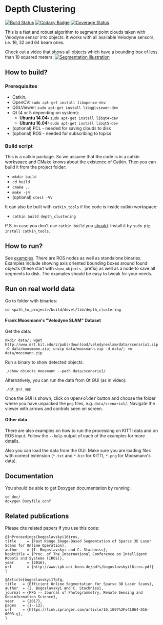 # Depth Clustering #

[![Build Status][travis-img]][travis-link]
[![Codacy Badge][codacy-img]][codacy-link]
[![Coverage Status][coveralls-img]][coveralls-link]

This is a fast and robust algorithm to segment point clouds taken with
Velodyne sensor into objects. It works with all available Velodyne sensors,
i.e. 16, 32 and 64 beam ones.

Check out a video that shows all objects which have a bounding box of less than 10 squared meters:
[![Segmentation illustration](https://img.youtube.com/vi/UXHX9kFGXfg/0.jpg)](https://www.youtube.com/watch?v=UXHX9kFGXfg "Segmentation")


## How to build? ##
### Prerequisites ###
- Catkin.
- OpenCV: `sudo apt-get install libopencv-dev`
- QGLViewer: `sudo apt-get install libqglviewer-dev`
- Qt (4 or 5 depending on system):
    + **Ubuntu 14.04:** `sudo apt-get install libqt4-dev`
    + **Ubuntu 16.04:** `sudo apt-get install libqt5-dev`
- (optional) PCL - needed for saving clouds to disk
- (optional) ROS - needed for subscribing to topics

### Build script  ###
This is a catkin package. So we assume that the code is in a catkin workspace
and CMake knows about the existence of Catkin. Then you can build it from the
project folder:

- `mkdir build`
- `cd build`
- `cmake ..`
- `make -j4`
- (optional) `ctest -VV`

It can also be built with `catkin_tools` if the code is inside catkin
workspace:
- `catkin build depth_clustering`

P.S. in case you don't use `catkin build` you [should][catkin_tools_docs].
Install it by `sudo pip install catkin_tools`.

## How to run? ##
See [examples](examples/). There are ROS nodes as well as standalone
binaries. Examples include showing axis oriented bounding boxes around found
objects (these start with `show_objects_` prefix) as well as a node to save all
segments to disk. The examples should be easy to tweak for your needs.

## Run on real world data ##
Go to folder with binaries:
```
cd <path_to_project>/build/devel/lib/depth_clustering
```

#### Frank Moosmann's "Velodyne SLAM" Dataset ####
Get the data:
```
mkdir data/; wget http://www.mrt.kit.edu/z/publ/download/velodyneslam/data/scenario1.zip -O data/moosmann.zip; unzip data/moosmann.zip -d data/; rm data/moosmann.zip
```

Run a binary to show detected objects:
```
./show_objects_moosmann --path data/scenario1/
```

Alternatively, you can run the data from Qt GUI (as in video):
```
./qt_gui_app
```
Once the GUI is shown, click on <kbd>OpenFolder</kbd> button and choose the
folder where you have unpacked the `png` files, e.g. `data/scenario1/`.
Navigate the viewer with arrows and controls seen on screen.

#### Other data ####
There are also examples on how to run the processing on KITTI data and on ROS
input. Follow the `--help` output of each of the examples for more details.

Also you can load the data from the GUI. Make sure you are loading files with
correct extension (`*.txt` and `*.bin` for KITTI, `*.png` for Moosmann's data).

## Documentation ##
You should be able to get Doxygen documentation by running:
```
cd doc/
doxygen Doxyfile.conf
```

## Related publications ##
Please cite related papers if you use this code:

```
@InProceedings{bogoslavskyi16iros,
title     = {Fast Range Image-Based Segmentation of Sparse 3D Laser Scans for Online Operation},
author    = {I. Bogoslavskyi and C. Stachniss},
booktitle = {Proc. of The International Conference on Intelligent Robots and Systems (IROS)},
year      = {2016},
url       = {http://www.ipb.uni-bonn.de/pdfs/bogoslavskyi16iros.pdf}
}
```

```
@Article{bogoslavskyi17pfg,
title   = {Efficient Online Segmentation for Sparse 3D Laser Scans},
author  = {I. Bogoslavskyi and C. Stachniss},
journal = {PFG -- Journal of Photogrammetry, Remote Sensing and Geoinformation Science},
year    = {2017},
pages   = {1--12},
url     = {https://link.springer.com/article/10.1007%2Fs41064-016-0003-y},
}
```


[travis-img]: https://travis-ci.org/niosus/depth_clustering.svg?branch=github_travis
[travis-link]: https://travis-ci.org/niosus/depth_clustering

[coveralls-img]: https://coveralls.io/repos/github/niosus/depth_clustering/badge.svg?branch=master
[coveralls-link]: https://coveralls.io/github/niosus/depth_clustering?branch=master

[codacy-img]: https://img.shields.io/codacy/grade/6ba7d6f0068944588ecaa5b6cd400c9a.svg
[codacy-link]: https://www.codacy.com/app/zabugr/depth_clustering?utm_source=github.com&amp;utm_medium=referral&amp;utm_content=niosus/depth_clustering&amp;utm_campaign=Badge_Grade

[build-status-img]: https://gitlab.ipb.uni-bonn.de/igor/depth_clustering/badges/master/build.svg
[coverage-img]: https://gitlab.ipb.uni-bonn.de/igor/depth_clustering/badges/master/coverage.svg
[commits-link]: https://gitlab.ipb.uni-bonn.de/igor/depth_clustering/commits/master

[catkin_tools_docs]: https://catkin-tools.readthedocs.io/en/latest/installing.html
